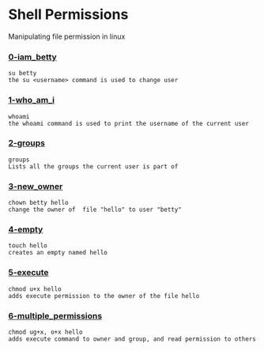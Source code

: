 # Shell Permissions 

Manipulating file permission in linux

### [0-iam_betty](./0-iam_betty) 
```
su betty
the su <username> command is used to change user 
```

### [1-who_am_i](./1-who_am_i)
```
whoami
the whoami command is used to print the username of the current user
```

### [2-groups](./2-groups)
```
groups
Lists all the groups the current user is part of
```

### [3-new_owner](./3-new_owner)
```
chown betty hello
change the owner of  file "hello" to user "betty"
```

### [4-empty](./4-empty)
```
touch hello
creates an empty named hello
```

### [5-execute](./5-execute)
```
chmod u+x hello
adds execute permission to the owner of the file hello
```

### [6-multiple_permissions](./6-multiple_permissions)
```
chmod ug+x, o+x hello
adds execute command to owner and group, and read permission to others
```

